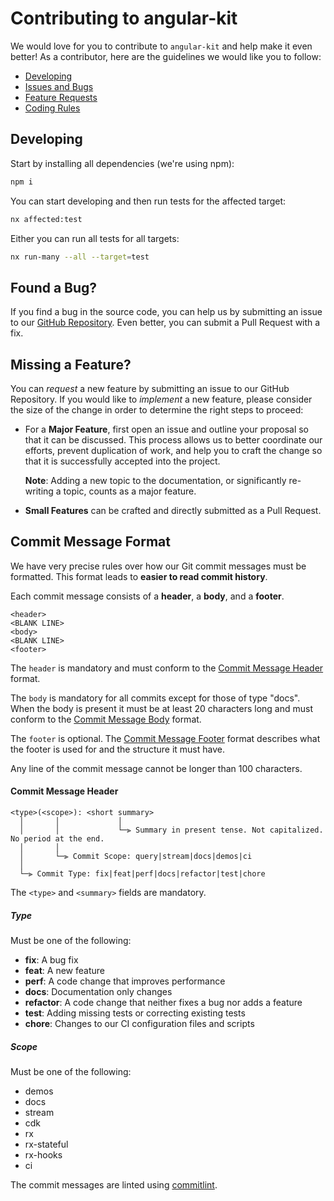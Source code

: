 # Contributing to angular-kit

We would love for you to contribute to `angular-kit` and help make it even better!
As a contributor, here are the guidelines we would like you to follow:

- [Developing](#developing)
- [Issues and Bugs](#issue)
- [Feature Requests](#feature)
- [Coding Rules](#rules)

## <a name="developing"></a> Developing

Start by installing all dependencies (we're using npm):

```sh
npm i
```

You can start developing and then run tests for the affected target:

```sh
nx affected:test
```

Either you can run all tests for all targets:

```sh
nx run-many --all --target=test
```

## <a name="issue"></a> Found a Bug?

If you find a bug in the source code, you can help us by submitting an issue to
our [GitHub Repository](https://github.com/code-workers-io/ngx-breadcrumb.git).
Even better, you can submit a Pull Request with a fix.

## <a name="feature"></a> Missing a Feature?

You can _request_ a new feature by submitting an issue to our GitHub Repository.
If you would like to _implement_ a new feature, please consider the size of the change in order to determine the right
steps to proceed:

- For a **Major Feature**, first open an issue and outline your proposal so that it can be discussed.
  This process allows us to better coordinate our efforts, prevent duplication of work, and help you to craft the change
  so that it is successfully accepted into the project.

  **Note**: Adding a new topic to the documentation, or significantly re-writing a topic, counts as a major feature.

- **Small Features** can be crafted and directly submitted as a Pull Request.

## <a name="commit"></a> Commit Message Format

We have very precise rules over how our Git commit messages must be formatted.
This format leads to **easier to read commit history**.

Each commit message consists of a **header**, a **body**, and a **footer**.

```
<header>
<BLANK LINE>
<body>
<BLANK LINE>
<footer>
```

The `header` is mandatory and must conform to the [Commit Message Header](#commit-header) format.

The `body` is mandatory for all commits except for those of type "docs".
When the body is present it must be at least 20 characters long and must conform to
the [Commit Message Body](#commit-body) format.

The `footer` is optional. The [Commit Message Footer](#commit-footer) format describes what the footer is used for and
the structure it must have.

Any line of the commit message cannot be longer than 100 characters.

#### <a name="commit-header"></a>Commit Message Header

```
<type>(<scope>): <short summary>
  │       │             │
  │       │             └─⫸ Summary in present tense. Not capitalized. No period at the end.
  │       │
  │       └─⫸ Commit Scope: query|stream|docs|demos|ci
  │
  └─⫸ Commit Type: fix|feat|perf|docs|refactor|test|chore
```

The `<type>` and `<summary>` fields are mandatory.

##### Type

Must be one of the following:

- **fix**: A bug fix
- **feat**: A new feature
- **perf**: A code change that improves performance
- **docs**: Documentation only changes
- **refactor**: A code change that neither fixes a bug nor adds a feature
- **test**: Adding missing tests or correcting existing tests
- **chore**: Changes to our CI configuration files and scripts

##### Scope

Must be one of the following:
- demos
- docs
- stream
- cdk
- rx
- rx-stateful
- rx-hooks
- ci

The commit messages are linted using [commitlint](https://github.com/conventional-changelog/commitlint).
